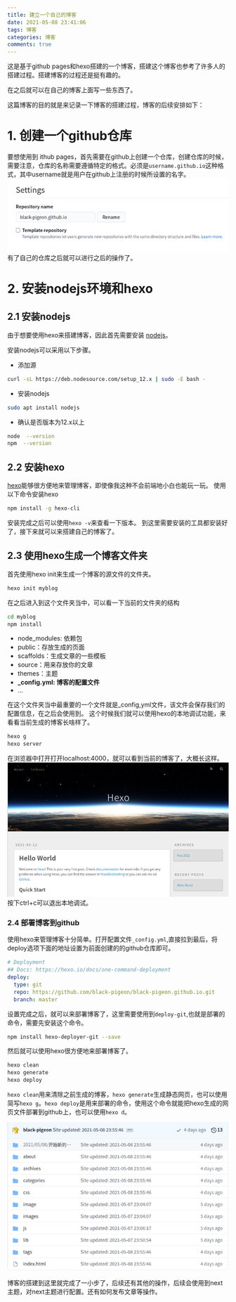 ```yaml
---
title: 建立一个自己的博客
date: 2021-05-08 23:41:06
tags: 博客
categories: 博客
comments: true
---
```


这是基于github pages和hexo搭建的一个博客，搭建这个博客也参考了许多人的搭建过程。搭建博客的过程还是挺有趣的。

在之后就可以在自己的博客上面写一些东西了。

这篇博客的目的就是来记录一下博客的搭建过程，博客的后续安排如下：


# 1. 创建一个github仓库
要想使用到 ithub pages，首先需要在github上创建一个仓库，创建仓库的时候，需要注意，仓库的名称需要遵循特定的格式。必须是`username.github.io`这种格式，其中username就是用户在github上注册的时候所设置的名字。
![仓库名称设置](../images/仓库名称.png)
有了自己的仓库之后就可以进行之后的操作了。

# 2. 安装nodejs环境和hexo
## 2.1 安装nodejs
由于想要使用hexo来搭建博客，因此首先需要安装 [nodejs](https://nodejs.org/en/)。

安装nodejs可以采用以下步骤。

- 添加源
```bash
curl -sL https://deb.nodesource.com/setup_12.x | sudo -E bash -
```
- 安装nodejs
```bash
sudo apt install nodejs
```
- 确认是否版本为12.x以上
```bash
node  --version
npm  --version
```

## 2.2 安装hexo
[hexo](https://hexo.io/zh-cn/)能够很方便地来管理博客，即使像我这种不会前端地小白也能玩一玩。
使用以下命令安装hexo
```bash
npm install -g hexo-cli
```
安装完成之后可以使用`hexo -v`来查看一下版本。
到这里需要安装的工具都安装好了，接下来就可以来搭建自己的博客了。

## 2.3 使用hexo生成一个博客文件夹
首先使用hexo init来生成一个博客的源文件的文件夹。
```bash
hexo init myblog
```
在之后进入到这个文件夹当中，可以看一下当前的文件夹的结构
```bash
cd myblog 
npm install
```
- node_modules: 依赖包
- public：存放生成的页面
- scaffolds：生成文章的一些模板
- source：用来存放你的文章
- themes：主题
- **_config.yml: 博客的配置文件**
-  ...

在这个文件夹当中最重要的一个文件就是_config,yml文件，该文件会保存我们的配置信息，在之后会使用到。
这个时候我们就可以使用hexo的本地调试功能，来看看当前生成的博客长啥样了。
```bash
hexo g
hexo server
```
在浏览器中打开打开localhost:4000，就可以看到当前的博客了，大概长这样。
![博客样品](../images/博客样品.png)
按下ctrl+c可以退出本地调试。

### 2.4 部署博客到github
使用hexo来管理博客十分简单。打开配置文件`_config.yml`,直接拉到最后，将deploy选项下面的地址设置为前面创建的的github仓库即可。

```yml
# Deployment
## Docs: https://hexo.io/docs/one-command-deployment
deploy:
  type: git
  repo: https://github.com/black-pigeon/black-pigeon.github.io.git
  branch: master
```
设置完成之后，就可以来部署博客了，这里需要使用到`deploy-git`,也就是部署的命令，需要先安装这个命令。
```bash
npm install hexo-deployer-git --save
```
然后就可以使用hexo很方便地来部署博客了。
```bash
hexo clean
hexo generate
hexo deploy
```
`hexo clean`用来清除之前生成的博客，`hexo generate`生成静态网页，也可以使用简写`hexo g`。`hexo deploy`是用来部署的命令，使用这个命令就能把hexo生成的网页文件部署到github上，也可以使用`hexo d`。

![部署完成之后](../images/部署之后.png)
<br>

博客的搭建到这里就完成了一小步了，后续还有其他的操作，后续会使用到next主题，对next主题进行配置。还有如何发布文章等操作。
